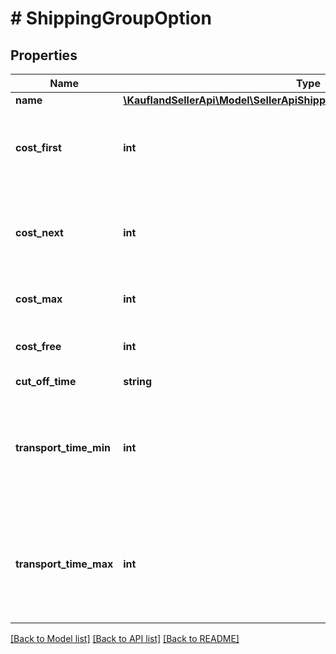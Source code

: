 # # ShippingGroupOption

## Properties

Name | Type | Description | Notes
------------ | ------------- | ------------- | -------------
**name** | [**\KauflandSellerApi\Model\SellerApiShippingGroupRegionOptionNameEnum**](SellerApiShippingGroupRegionOptionNameEnum.md) |  |
**cost_first** | **int** | Shipping cost for the first item of this shipping group. |
**cost_next** | **int** | Shipping cost of all further items of this shipping group. |
**cost_max** | **int** | Maximum shipping cost |
**cost_free** | **int** | Order value from which shipping will be free. |
**cut_off_time** | **string** |  |
**transport_time_min** | **int** | Minimal time carrier needs from picking up the order until delivering it to the customer. |
**transport_time_max** | **int** | Maximal time carrier needs from picking up the order until delivering it to the customer. |

[[Back to Model list]](../../README.md#models) [[Back to API list]](../../README.md#endpoints) [[Back to README]](../../README.md)
